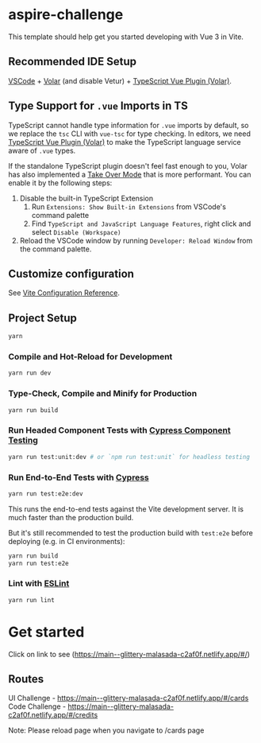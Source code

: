 # aspire-challenge

This template should help get you started developing with Vue 3 in Vite.

## Recommended IDE Setup

[VSCode](https://code.visualstudio.com/) + [Volar](https://marketplace.visualstudio.com/items?itemName=Vue.volar) (and disable Vetur) + [TypeScript Vue Plugin (Volar)](https://marketplace.visualstudio.com/items?itemName=Vue.vscode-typescript-vue-plugin).

## Type Support for `.vue` Imports in TS

TypeScript cannot handle type information for `.vue` imports by default, so we replace the `tsc` CLI with `vue-tsc` for type checking. In editors, we need [TypeScript Vue Plugin (Volar)](https://marketplace.visualstudio.com/items?itemName=Vue.vscode-typescript-vue-plugin) to make the TypeScript language service aware of `.vue` types.

If the standalone TypeScript plugin doesn't feel fast enough to you, Volar has also implemented a [Take Over Mode](https://github.com/johnsoncodehk/volar/discussions/471#discussioncomment-1361669) that is more performant. You can enable it by the following steps:

1. Disable the built-in TypeScript Extension
    1) Run `Extensions: Show Built-in Extensions` from VSCode's command palette
    2) Find `TypeScript and JavaScript Language Features`, right click and select `Disable (Workspace)`
2. Reload the VSCode window by running `Developer: Reload Window` from the command palette.

## Customize configuration

See [Vite Configuration Reference](https://vitejs.dev/config/).

## Project Setup

```sh
yarn
```

### Compile and Hot-Reload for Development

```sh
yarn run dev
```

### Type-Check, Compile and Minify for Production

```sh
yarn run build
```

### Run Headed Component Tests with [Cypress Component Testing](https://on.cypress.io/component)

```sh
yarn run test:unit:dev # or `npm run test:unit` for headless testing
```

### Run End-to-End Tests with [Cypress](https://www.cypress.io/)

```sh
yarn run test:e2e:dev
```

This runs the end-to-end tests against the Vite development server.
It is much faster than the production build.

But it's still recommended to test the production build with `test:e2e` before deploying (e.g. in CI environments):

```sh
yarn run build
yarn run test:e2e
```

### Lint with [ESLint](https://eslint.org/)

```sh
yarn run lint
```

# Get started
Click on link to see (https://main--glittery-malasada-c2af0f.netlify.app/#/)


## Routes
UI Challenge - https://main--glittery-malasada-c2af0f.netlify.app/#/cards
Code Challenge - https://main--glittery-malasada-c2af0f.netlify.app/#/credits

Note: Please reload page when you navigate to /cards page